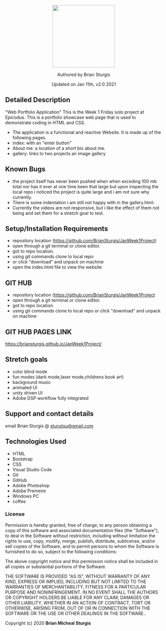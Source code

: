
<div align="center">
<img src="https://github.com/BrianSturgis.png" width="200px" height="auto" >
</div>
<p align="center"> Authored by Brian Sturgis</p>
<p align="center">Updated on Jan 11th, v2.0 2021</p>


## Detailed Description
"Web Portfolio Application"
This is the Week 1 Friday solo project at Epicodus.  This is a portfolio showcase web page that is used to demonstrate coding in HTML and CSS.
- The application is a functional and reactive Website. It is made up of the following pages.
- index: with an "enter button"
- About me: a location of a short bio about me.
- gallery: links to two projects an image gallery

## Known Bugs
- the project itself has never been pushed when when exceding 100 mb total nor has it ever at one time been that large but upon inspecting the local repo i noticed the project is quite large and i am not sure why currently.
- There is some indentation i am still not happy with in the gallery.html.
- Currently the videos are not responsive, but i like the effect of them not being and set them for a stretch goal to test.

## Setup/Installation Requirements
- repository location (https://github.com/BrianSturgis/JanWeek1Project)
- open through a git terminal or clone editor.
- got to repo location.
- using git commands clone to local repo
- or click "download" and unpack on machine
- open the index.html file to view the website

## GIT HUB
- repository location (https://github.com/BrianSturgis/JanWeek1Project
- open through a git terminal or clone editor.
- got to repo location.
- using git commands clone to local repo or click "download" and unpack on machine

## GIT HUB PAGES LINK

https://briansturgis.github.io/JanWeek1Project/

## Stretch goals
- color blind mode
- fun modes (dark mode,laser mode,childrens book art)
- background music
- animated UI
- unity driven UI
- Adobe DSP workflow fully integrated 

## Support and contact details
email Brian Sturgis @ <sturujisu@gmail.com>

## Technologies Used
* HTML
* Bootstrap
* CSS
* Visual Studio Code
* Git
* GitHub
* Adobe Photoshop
* Adobe Premeire
* Windows PC
* coffee

### License
Permission is hereby granted, free of charge, to any person obtaining a copy of this software and associated documentation files (the "Software"), to deal in the Software without restriction, including without limitation the rights to use, copy, modify, merge, publish, distribute, sublicense, and/or sell copies of the Software, and to permit persons to whom the Software is furnished to do so, subject to the following conditions:

The above copyright notice and this permission notice shall be included in all copies or substantial portions of the Software.

THE SOFTWARE IS PROVIDED "AS IS", WITHOUT WARRANTY OF ANY KIND, EXPRESS OR IMPLIED, INCLUDING BUT NOT LIMITED TO THE WARRANTIES OF MERCHANTABILITY, FITNESS FOR A PARTICULAR PURPOSE AND NONINFRINGEMENT. IN NO EVENT SHALL THE AUTHORS OR COPYRIGHT HOLDERS BE LIABLE FOR ANY CLAIM, DAMAGES OR OTHER LIABILITY, WHETHER IN AN ACTION OF CONTRACT, TORT OR OTHERWISE, ARISING FROM, OUT OF OR IN CONNECTION WITH THE SOFTWARE OR THE USE OR OTHER DEALINGS IN THE SOFTWARE..

Copyright (c) 2020 **Brian Micheal Sturgis**
